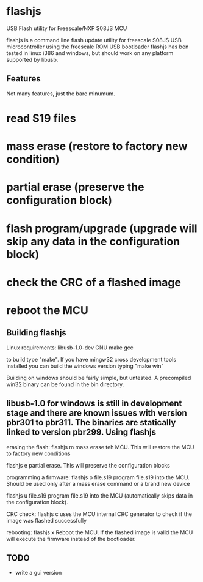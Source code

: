 # flashjs
USB Flash utility for Freescale/NXP S08JS MCU

flashjs is a command line flash update utility for freescale S08JS
USB microcontroller using the freescale ROM USB bootloader
flashjs has ben tested in linux i386 and windows, but should work on any
platform supported by libusb.

Features
------------------
Not many features, just the bare minumum.
# read S19 files
# mass erase (restore to factory new condition)
# partial erase (preserve the configuration block)
# flash program/upgrade (upgrade will skip any data in the configuration block)
# check the CRC of a flashed image
# reboot the MCU 

Building flashjs
----------------------------
Linux requirements:
libusb-1.0-dev
GNU make
gcc

to build type "make". If you have mingw32 cross development tools installed
you can build the windows version typing "make win"

Building on windows should be fairly simple, but untested. A precompiled win32 binary 
can be found in the bin directory.

libusb-1.0 for windows is still in development stage and there are known issues with 
version pbr301 to pbr311. The binaries are statically linked to version pbr299.
Using flashjs
----------------------------
erasing the flash:
flashjs m
mass erase teh MCU. This will restore the MCU to factory new conditions

flashjs e
partial erase. This will preserve the configuration blocks

programming a firmware:
flashjs p file.s19
program file.s19 into the MCU. Should be used only after a mass erase command or a brand new device

flashjs u file.s19
program file.s19 into the MCU (automatically skips data in the configuration block).

CRC check:
flashjs c
uses the MCU internal CRC generator to check if the image was flashed successfully

rebooting:
flashjs x
Reboot the MCU. If the flashed image is valid the MCU will execute
the firmware instead of the bootloader.


TODO
-------
- write a gui version
